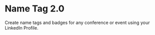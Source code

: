 # Name Tag 2.0

Create name tags and badges for any conference or event using your LinkedIn Profile.